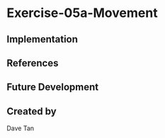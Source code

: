 # Exercise-05a-Movement


## Implementation

## References

## Future Development

## Created by
Dave Tan
